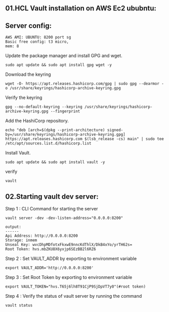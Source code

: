 01.HCL Vault installation on AWS Ec2 ububntu:
----------
Server config:
----------
```
AWS AMI: UBUNTU: 8200 port sg
Basic free config: t3 micro, 
mem: 8
```
Update the package manager and install GPG and wget.
```
sudo apt update && sudo apt install gpg wget -y
```
Download the keyring
```
wget -O- https://apt.releases.hashicorp.com/gpg | sudo gpg --dearmor -o /usr/share/keyrings/hashicorp-archive-keyring.gpg
```
Verify the keyring

```
gpg --no-default-keyring --keyring /usr/share/keyrings/hashicorp-archive-keyring.gpg --fingerprint
```

Add the HashiCorp repository.
```
echo "deb [arch=$(dpkg --print-architecture) signed-by=/usr/share/keyrings/hashicorp-archive-keyring.gpg] https://apt.releases.hashicorp.com $(lsb_release -cs) main" | sudo tee /etc/apt/sources.list.d/hashicorp.list
```
Install Vault.
```
sudo apt update && sudo apt install vault -y
```

verify
```
vault
```

02.Starting vault dev server:
---------------
Step 1 : CLI Command for starting the server 
```
vault server -dev -dev-listen-address="0.0.0.0:8200"

output:
------
Api Address: http://0.0.0.0:8200
Storage: inmem
Unseal Key: wvcDhpMDfotxFkxwE9nncKdThlX/DkB4xYo/yrTH62s=
Root Token: hvs.mbZKU8X6yxjp6SEzBB2l6RZ6
```
Step 2 : Set VAULT_ADDR by exporting to environment variable 
```
export VAULT_ADDR='http://0.0.0.0:8200'
```
Step 3 : Set Root Token by exporting to environment variable 
```
export VAULT_TOKEN="hvs.T65j6lh8T91CjP9SjDpVT7y0"(#root token)
```
Step 4 : Verify the status of vault server by running the command 
```
vault status
```